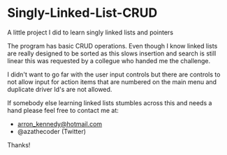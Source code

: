 # Singly-Linked-List-CRUD
A little project I did to learn singly linked lists and pointers

The program has basic CRUD operations. Even though I know linked lists are really designed to be sorted as this slows insertion and search is still linear this was requested by a collegue who handed me the challenge.

I didn't want  to go far with the user input controls but there are controls to not allow input for action items that are numbered on the main menu and duplicate driver Id's are not allowed.

If somebody else learning linked lists stumbles across this and needs a hand please feel free to contact me at:

- arron_kennedy@hotmail.com
- @azathecoder (Twitter)

Thanks!
